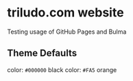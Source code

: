 # triludo.com website

Testing usage of GitHub Pages and Bulma 

## Theme Defaults

color: `#000000` black
color: `#FA5` orange
